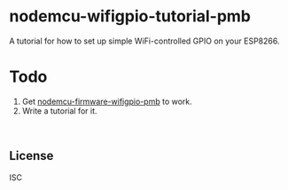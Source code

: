 ﻿
<!--#echo json="package.json" key="name" underline="=" -->
nodemcu-wifigpio-tutorial-pmb
=============================
<!--/#echo -->

<!--#echo json="package.json" key="description" -->
A tutorial for how to set up simple WiFi-controlled GPIO on your ESP8266.
<!--/#echo -->


Todo
====

1.  Get [nodemcu-firmware-wifigpio-pmb][fwwg] to work.
1.  Write a tutorial for it.






  [fwwg]: https://github.com/mk-pmb/nodemcu-firmware-wifigpio-pmb

&nbsp;

License
-------
<!--#echo json="package.json" key=".license" -->
ISC
<!--/#echo -->

